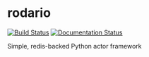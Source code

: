 # rodario

[![Build Status](https://semaphoreci.com/api/v1/projects/1bdb25a6-3956-4ad0-bafd-4497c3685f13/496501/shields_badge.svg)](https://semaphoreci.com/haliphax/rodario) [![Documentation Status](https://readthedocs.org/projects/rodario/badge/?version=latest)](https://readthedocs.org/projects/rodario/?badge=latest)

Simple, redis-backed Python actor framework
